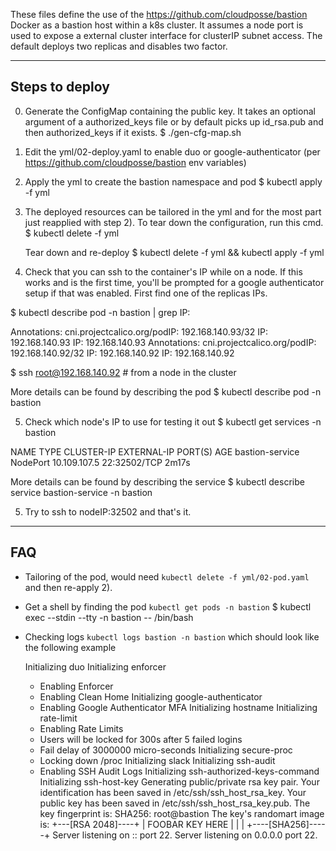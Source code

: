 
These files define the use of the https://github.com/cloudposse/bastion
Docker as a bastion host within a k8s cluster. It assumes a node port is
used to expose a external cluster interface for clusterIP subnet access.
The default deploys two replicas and disables two factor.

------------------------------------------
Steps to deploy
------------------------------------------
0) Generate the ConfigMap containing the public key.  It takes an optional
   argument of a authorized_keys file or by default picks up id_rsa.pub and
   then authorized_keys if it exists.
  $ ./gen-cfg-map.sh

1) Edit the yml/02-deploy.yaml to enable duo or google-authenticator (per
   https://github.com/cloudposse/bastion env variables)

2) Apply the yml to create the bastion namespace and pod
  $ kubectl apply -f yml

3) The deployed resources can be tailored in the yml and for the most part
   just reapplied with step 2). To tear down the configuration, run this cmd.
  $ kubectl delete -f yml

   Tear down and re-deploy
  $ kubectl delete -f yml && kubectl apply -f yml

4) Check that you can ssh to the container's IP while on a node.  If this
   works and is the first time, you'll be prompted for a google authenticator
   setup if that was enabled. First find one of the replicas IPs.

  $ kubectl describe pod -n bastion | grep IP:

Annotations:  cni.projectcalico.org/podIP: 192.168.140.93/32
IP:           192.168.140.93
  IP:           192.168.140.93
Annotations:  cni.projectcalico.org/podIP: 192.168.140.92/32
IP:           192.168.140.92
  IP:           192.168.140.92

  $ ssh root@192.168.140.92  # from a node in the cluster

   More details can be found by describing the pod
  $ kubectl describe pod -n bastion

5) Check which node's IP to use for testing it out
  $ kubectl get services -n bastion

NAME              TYPE       CLUSTER-IP     EXTERNAL-IP   PORT(S)        AGE
bastion-service   NodePort   10.109.107.5   <none>        22:32502/TCP   2m17s

   More details can be found by describing the service
  $ kubectl describe service bastion-service -n bastion

5) Try to ssh to nodeIP:32502 and that's it.


------------------------------------------
FAQ
------------------------------------------
 * Tailoring of the pod, would need `kubectl delete -f yml/02-pod.yaml` and
   then re-apply 2).

 * Get a shell by finding the pod `kubectl get pods -n bastion`
 $ kubectl exec --stdin --tty <pod name> -n bastion -- /bin/bash

 * Checking logs `kubectl logs bastion -n bastion` which should look like
   the following example

     Initializing duo
     Initializing enforcer
     - Enabling Enforcer
     - Enabling Clean Home
     Initializing google-authenticator
     - Enabling Google Authenticator MFA
     Initializing hostname
     Initializing rate-limit
     - Enabling Rate Limits
     - Users will be locked for 300s after 5 failed logins
     - Fail delay of 3000000 micro-seconds
     Initializing secure-proc
     - Locking down /proc
     Initializing slack
     Initializing ssh-audit
     - Enabling SSH Audit Logs
     Initializing ssh-authorized-keys-command
     Initializing ssh-host-key
     Generating public/private rsa key pair.
     Your identification has been saved in /etc/ssh/ssh_host_rsa_key.
     Your public key has been saved in /etc/ssh/ssh_host_rsa_key.pub.
     The key fingerprint is:
     SHA256:<finger printing hash HERE> root@bastion
     The key's randomart image is:
     +---[RSA 2048]----+
     | FOOBAR KEY HERE |
     |                 |
     +----[SHA256]-----+
     Server listening on :: port 22.
     Server listening on 0.0.0.0 port 22.

